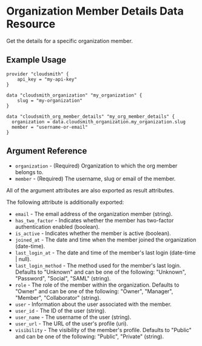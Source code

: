 # Organization Member Details Data Resource

Get the details for a specific organization member.

## Example Usage

```hcl
provider "cloudsmith" {
    api_key = "my-api-key"
}

data "cloudsmith_organization" "my_organization" {
    slug = "my-organization"
}

data "cloudsmith_org_member_details" "my_org_member_details" {
  organization = data.cloudsmith_organization.my_organization.slug
  member = "username-or-email"
}
```

## Argument Reference

* `organization` - (Required) Organization to which the org member belongs to.
* `member` - (Required) The username, slug or email of the member.

All of the argument attributes are also exported as result attributes.

The following attribute is additionally exported:

* `email` - The email address of the organization member (string).
* `has_two_factor` - Indicates whether the member has two-factor authentication enabled (boolean).
* `is_active` - Indicates whether the member is active (boolean).
* `joined_at` - The date and time when the member joined the organization (date-time).
* `last_login_at` - The date and time of the member's last login (date-time | null).
* `last_login_method` - The method used for the member's last login. Defaults to "Unknown" and can be one of the following: "Unknown", "Password", "Social", "SAML" (string).
* `role` - The role of the member within the organization. Defaults to "Owner" and can be one of the following: "Owner", "Manager", "Member", "Collaborator" (string).
* `user` - Information about the user associated with the member.
* `user_id` - The ID of the user (string).
* `user_name` - The username of the user (string).
* `user_url` - The URL of the user's profile (uri).
* `visibility` - The visibility of the member's profile. Defaults to "Public" and can be one of the following: "Public", "Private" (string).
